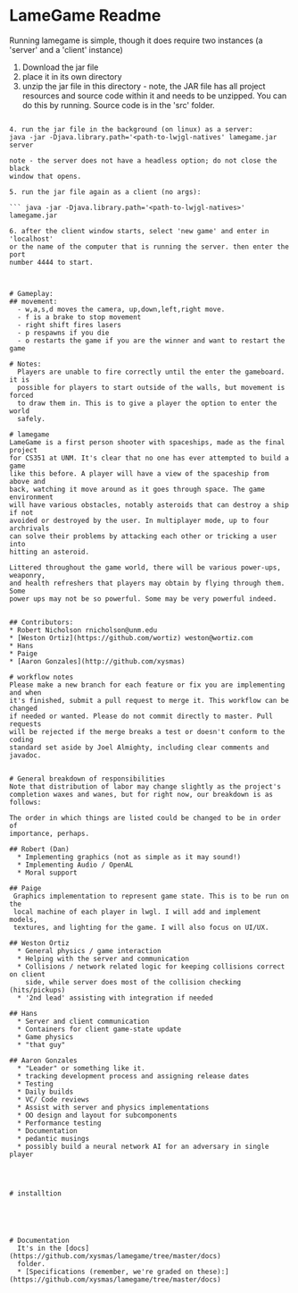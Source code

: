 # LameGame Readme

Running lamegame is simple, though it does require two instances (a 'server'
    and a 'client' instance)

1. Download the jar file
2. place it in its own directory
3. unzip the jar file in this directory - note, the JAR file has all project
    resources and source code within it and needs to be unzipped. You can do this
    by running. Source code is in the 'src' folder. 

``` unzip lamegame.jar

4. run the jar file in the background (on linux) as a server:
java -jar -Djava.library.path='<path-to-lwjgl-natives' lamegame.jar server 

note - the server does not have a headless option; do not close the black
window that opens.

5. run the jar file again as a client (no args):

``` java -jar -Djava.library.path='<path-to-lwjgl-natives>' lamegame.jar 

6. after the client window starts, select 'new game' and enter in 'localhost'
or the name of the computer that is running the server. then enter the port
number 4444 to start.



# Gameplay:
## movement: 
  - w,a,s,d moves the camera, up,down,left,right move. 
  - f is a brake to stop movement
  - right shift fires lasers
  - p respawns if you die
  - o restarts the game if you are the winner and want to restart the game

# Notes:
  Players are unable to fire correctly until the enter the gameboard. it is
  possible for players to start outside of the walls, but movement is forced
  to draw them in. This is to give a player the option to enter the world
  safely.

# lamegame
LameGame is a first person shooter with spaceships, made as the final project
for CS351 at UNM. It's clear that no one has ever attempted to build a game
like this before. A player will have a view of the spaceship from above and
back, watching it move around as it goes through space. The game environment
will have various obstacles, notably asteroids that can destroy a ship if not
avoided or destroyed by the user. In multiplayer mode, up to four archrivals
can solve their problems by attacking each other or tricking a user into
hitting an asteroid. 

Littered throughout the game world, there will be various power-ups, weaponry,
and health refreshers that players may obtain by flying through them. Some
power ups may not be so powerful. Some may be very powerful indeed. 


## Contributors:
* Robert Nicholson rnicholson@unm.edu
* [Weston Ortiz](https://github.com/wortiz) weston@wortiz.com
* Hans
* Paige
* [Aaron Gonzales](http://github.com/xysmas)

# workflow notes
Please make a new branch for each feature or fix you are implementing and when
it's finished, submit a pull request to merge it. This workflow can be changed
if needed or wanted. Please do not commit directly to master. Pull requests
will be rejected if the merge breaks a test or doesn't conform to the coding
standard set aside by Joel Almighty, including clear comments and javadoc. 


# General breakdown of responsibilities
Note that distribution of labor may change slightly as the project's
completion waxes and wanes, but for right now, our breakdown is as follows:

The order in which things are listed could be changed to be in order of
importance, perhaps.

## Robert (Dan)
  * Implementing graphics (not as simple as it may sound!)
  * Implementing Audio / OpenAL
  * Moral support

## Paige
 Graphics implementation to represent game state. This is to be run on the
 local machine of each player in lwgl. I will add and implement models,
 textures, and lighting for the game. I will also focus on UI/UX. 

## Weston Ortiz
  * General physics / game interaction
  * Helping with the server and communication
  * Collisions / network related logic for keeping collisions correct on client
	side, while server does most of the collision checking (hits/pickups)
  * '2nd lead' assisting with integration if needed

## Hans
  * Server and client communication
  * Containers for client game-state update
  * Game physics
  * "that guy"

## Aaron Gonzales
  * "Leader" or something like it.
  * tracking development process and assigning release dates
  * Testing 
  * Daily builds
  * VC/ Code reviews
  * Assist with server and physics implementations
  * OO design and layout for subcomponents
  * Performance testing
  * Documentation
  * pedantic musings
  * possibly build a neural network AI for an adversary in single player




# installtion





# Documentation
  It's in the [docs](https://github.com/xysmas/lamegame/tree/master/docs)
  folder.
  * [Specifications (remember, we're graded on these):](https://github.com/xysmas/lamegame/tree/master/docs)
